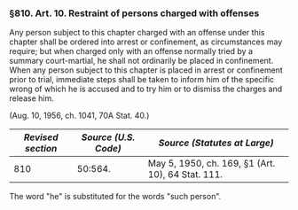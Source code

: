 ### §810. Art. 10. Restraint of persons charged with offenses ###

Any person subject to this chapter charged with an offense under this chapter shall be ordered into arrest or confinement, as circumstances may require; but when charged only with an offense normally tried by a summary court-martial, he shall not ordinarily be placed in confinement. When any person subject to this chapter is placed in arrest or confinement prior to trial, immediate steps shall be taken to inform him of the specific wrong of which he is accused and to try him or to dismiss the charges and release him.

(Aug. 10, 1956, ch. 1041, 70A Stat. 40.)

|*Revised section*|*Source (U.S. Code)*|          *Source (Statutes at Large)*           |
|-----------------|--------------------|-------------------------------------------------|
|       810       |      50:564.       |May 5, 1950, ch. 169, §1 (Art. 10), 64 Stat. 111.|

The word "he" is substituted for the words "such person".